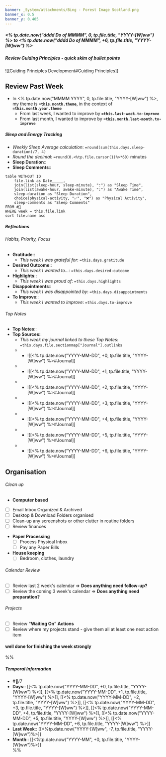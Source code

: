 ```yaml
---
banner: _System/attachments/Bing - Forest Image Scotland.png
banner_x: 0.5
banner_y: 0.405
---
```


##### <% tp.date.now("dddd Do of MMMM", 0, tp.file.title, "YYYY-[W]ww") %> to <% tp.date.now("dddd Do of MMMM", +6, tp.file.title, "YYYY-[W]ww") %>
##### Review Guiding Principles - *quick skim of bullet points*
![[Guiding Principles Development#Guiding Principles]]

## Review Past Week
- In <% tp.date.now("MMMM YYYY", 0, tp.file.title, "YYYY-[W]ww") %>, my theme is **`=this.month.theme`**, in the context of **`=this.month.year.theme`**
	- From last week, I wanted to improve by **`=this.last-week.to-improve`**
	- From last month, I wanted to improve by **`=this.month.last-month.to-improve`**

##### Sleep and Energy Tracking
- *Weekly Sleep Average calculation*: `=round(sum(this.days.sleep-duration)/7, 4)` 
- *Round the decimal*: `=round(0.<%tp.file.cursor(1)%>*60)` minutes
- **Sleep Duration**:: 
- **Sleep Comments**:: 
```dataview
table WITHOUT ID
	file.link as Date_____, 
	join(list(sleep-hour, sleep-minute), ":") as "Sleep Time",
	join(list(awake-hour, awake-minute), ":") as "Awake Time", 
	sleep-duration as "Sleep Duration",
	choice(physical-activity, "✅", "❌") as "Physical Activity",
	sleep-comments as "Sleep Comments"
FROM #📓
WHERE week = this.file.link
sort file.name asc
```

##### Reflections 
###### Habits, Priority, Focus
- **Gratitude**:: 
	- *This week I was grateful for*: `=this.days.gratitude`
- **Desired Outcome**:: 
	- *This week I wanted to...*: `=this.days.desired-outcome`
- **Highlights**:: 
	- *This week I was proud of*: `=this.days.highlights`
- **Disappointments**:: 
	- *This week I was disappointed by*: `=this.days.disappointments`
- **To Improve**:: 
	- *This week I wanted to improve*: `=this.days.to-improve`
###### Top Notes
- **Top Notes**:: 
- **Top Sources**:: 
	- *This week my journal linked to these Top Notes*: `=this.days.file.sectionmap["Journal"].outlinks`
	- 
		- ![[<% tp.date.now("YYYY-MM-DD", +0, tp.file.title, "YYYY-[W]ww") %>#Journal]]
	- 
		- ![[<% tp.date.now("YYYY-MM-DD", +1, tp.file.title, "YYYY-[W]ww") %>#Journal]]
	- 
		- ![[<% tp.date.now("YYYY-MM-DD", +2, tp.file.title, "YYYY-[W]ww") %>#Journal]]
	- 
		- ![[<% tp.date.now("YYYY-MM-DD", +3, tp.file.title, "YYYY-[W]ww") %>#Journal]]
	- 
		- ![[<% tp.date.now("YYYY-MM-DD", +4, tp.file.title, "YYYY-[W]ww") %>#Journal]]
	- 
		- ![[<% tp.date.now("YYYY-MM-DD", +5, tp.file.title, "YYYY-[W]ww") %>#Journal]]
	-  
		-  ![[<% tp.date.now("YYYY-MM-DD", +6, tp.file.title, "YYYY-[W]ww") %>#Journal]]


## Organisation 
###### Clean up 
- **Computer based**
- [ ] Email Inbox Organized & Archived
- [ ] Desktop & Download Folders organised 
- [ ] Clean-up any screenshots or other clutter in routine folders
- [ ] Review finances 
- **Paper Processing**
	- [ ]  Process Physical Inbox
	- [ ]  Pay any Paper Bills
- **House keeping** 
	- [ ] Bedroom, clothes, laundry 

###### Calendar Review
- [ ] Review last 2 week's calendar ⇒ **Does anything need follow-up?**
- [ ] Review the coming 3 week's calendar ⇒ **Does anything need preparation?**

###### Projects 
- [ ] Review **"Waiting On" Actions**
- [ ] Review where my projects stand - give them all at least one next action item

#### well done for finishing the week strongly 

%%
##### Temporal Information
- #📓/7
- **Days**:: [[<% tp.date.now("YYYY-MM-DD", +0, tp.file.title, "YYYY-[W]ww") %>]], [[<% tp.date.now("YYYY-MM-DD", +1, tp.file.title, "YYYY-[W]ww") %>]], [[<% tp.date.now("YYYY-MM-DD", +2, tp.file.title, "YYYY-[W]ww") %>]], [[<% tp.date.now("YYYY-MM-DD", +3, tp.file.title, "YYYY-[W]ww") %>]], [[<% tp.date.now("YYYY-MM-DD", +4, tp.file.title, "YYYY-[W]ww") %>]], [[<% tp.date.now("YYYY-MM-DD", +5, tp.file.title, "YYYY-[W]ww") %>]],  [[<% tp.date.now("YYYY-MM-DD", +6, tp.file.title, "YYYY-[W]ww") %>]]
- **Last Week**:: [[<%tp.date.now("YYYY-[W]ww", -7, tp.file.title, "YYYY-[W]ww")%>]]  
- **Month**:: [[<%tp.date.now("YYYY-MM", +0, tp.file.title, "YYYY-[W]ww")%>]]  
%%